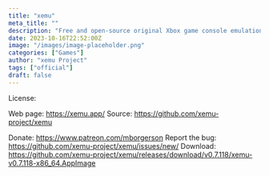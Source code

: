 ```yaml
---
title: "xemu"
meta_title: ""
description: "Free and open-source original Xbox game console emulation"
date: 2023-10-16T22:52:00Z
image: "/images/image-placeholder.png"
categories: ["Games"]
author: "xemu Project"
tags: ["official"]
draft: false
---
```


License:

Web page: https://xemu.app/
Source: https://github.com/xemu-project/xemu

Donate: https://www.patreon.com/mborgerson
Report the bug: https://github.com/xemu-project/xemu/issues/new/
Download: https://github.com/xemu-project/xemu/releases/download/v0.7.118/xemu-v0.7.118-x86_64.AppImage
